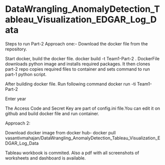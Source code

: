 # DataWrangling_AnomalyDetection_Tableau_Visualization_EDGAR_Log_Data

Steps to run Part-2 
Approach one:- 
Download the docker file from the repository.

Start docker, build the docker file. 
docker build -t Team1-Part-2 .
DockerFile downloads python image and installs required packages. It then clones part-2 repo copies required files to container and sets command to run part-1 python script.

After building docker file. Run following command 
docker run -ti Team1-Part-2

Enter year 

The Access Code and Secret Key are part of config.ini file.You can edit it on github and build docker file and run container.

Approach 2:

Download docker image from docker hub- 
docker pull vasantivmahajan/DataWrangling_AnomalyDetection_Tableau_Visualization_EDGAR_Log_Data 


Tableau workbook is commited. Also a pdf with all screenshots of worksheets and dashboard is available.
